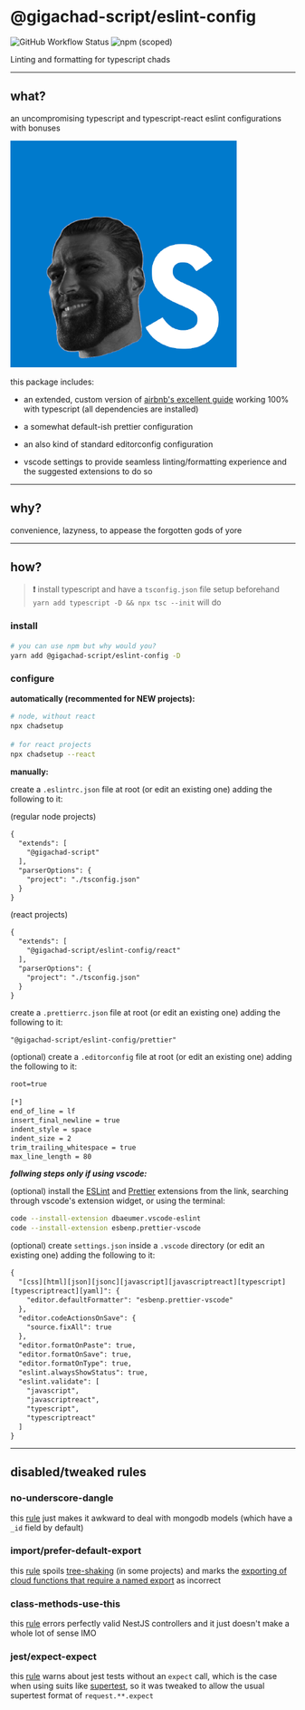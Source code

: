 # @gigachad-script/eslint-config

![GitHub Workflow Status](https://img.shields.io/github/workflow/status/gigachad-script/eslint-config/publish) ![npm (scoped)](https://img.shields.io/npm/v/@gigachad-script/eslint-config)

Linting and formatting for typescript chads

---

## what?

an uncompromising typescript and typescript-react eslint configurations with bonuses

![chadscript](chadscript.png)

this package includes:

* an extended, custom version of [airbnb's excellent guide](https://github.com/airbnb/javascript) working 100% with typescript (all dependencies are installed)

* a somewhat default-ish prettier configuration

* an also kind of standard editorconfig configuration

* vscode settings to provide seamless linting/formatting experience and the suggested extensions to do so

---

## why?

convenience, lazyness, to appease the forgotten gods of yore

---

## how?

> **❗️** install typescript and have a `tsconfig.json` file setup beforehand
`yarn add typescript -D && npx tsc --init` will do

### install

```bash
# you can use npm but why would you?
yarn add @gigachad-script/eslint-config -D
```

### configure

**automatically (recommented for NEW projects):**

```bash
# node, without react
npx chadsetup

# for react projects
npx chadsetup --react
```

**manually:**

create a `.eslintrc.json` file at root (or edit an existing one) adding the following to it:

(regular node projects)

```json5 {.line-numbers}
{
  "extends": [
    "@gigachad-script"
  ],
  "parserOptions": {
    "project": "./tsconfig.json"
  }
}
```

(react projects)

```json5 {.line-numbers}
{
  "extends": [
    "@gigachad-script/eslint-config/react"
  ],
  "parserOptions": {
    "project": "./tsconfig.json"
  }
}
```

create a `.prettierrc.json` file at root (or edit an existing one) adding the following to it:

```json5 {.line-numbers}
"@gigachad-script/eslint-config/prettier"
```

(optional) create a `.editorconfig` file at root (or edit an existing one) adding the following to it:

```editorconfig
root=true

[*]
end_of_line = lf
insert_final_newline = true
indent_style = space
indent_size = 2
trim_trailing_whitespace = true
max_line_length = 80
```

***follwing steps only if using vscode:***

(optional) install the [ESLint](https://marketplace.visualstudio.com/items?itemName=dbaeumer.vscode-eslint) and [Prettier](https://marketplace.visualstudio.com/items?itemName=esbenp.prettier-vscode) extensions from the link, searching through vscode's extension widget, or using the terminal:

```bash
code --install-extension dbaeumer.vscode-eslint
code --install-extension esbenp.prettier-vscode
```

(optional) create `settings.json` inside a `.vscode` directory (or edit an existing one) adding the following to it:

```json5 {.line-numbers}
{
  "[css][html][json][jsonc][javascript][javascriptreact][typescript][typescriptreact][yaml]": {
    "editor.defaultFormatter": "esbenp.prettier-vscode"
  },
  "editor.codeActionsOnSave": {
    "source.fixAll": true
  },
  "editor.formatOnPaste": true,
  "editor.formatOnSave": true,
  "editor.formatOnType": true,
  "eslint.alwaysShowStatus": true,
  "eslint.validate": [
    "javascript",
    "javascriptreact",
    "typescript",
    "typescriptreact"
  ]
}
```

---

## disabled/tweaked rules

### no-underscore-dangle

this [rule](https://eslint.org/docs/rules/no-underscore-dangle) just makes it awkward to deal with mongodb models (which have a `_id` field by default)

### import/prefer-default-export

this [rule](https://github.com/benmosher/eslint-plugin-import/blob/master/docs/rules/prefer-default-export.md) spoils [tree-shaking](https://webpack.js.org/guides/tree-shaking/) (in some projects) and marks the [exporting of cloud functions that require a named export](https://docs.aws.amazon.com/lambda/latest/dg/nodejs-handler.html) as incorrect

### class-methods-use-this

this [rule](https://eslint.org/docs/rules/class-methods-use-this) errors perfectly valid NestJS controllers and it just doesn't make a whole lot of sense IMO

### jest/expect-expect

this [rule](https://github.com/jest-community/eslint-plugin-jest/blob/main/docs/rules/expect-expect.md) warns about jest tests without an `expect` call, which is the case when using suits like [supertest](https://www.npmjs.com/package/supertest), so it was tweaked to allow the usual supertest format of `request.**.expect`
